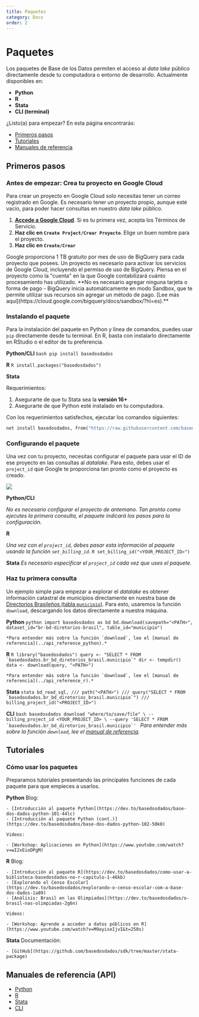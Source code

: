 ```yaml
---
title: Paquetes
category: Docs
order: 2
---
```


# Paquetes

Los paquetes de Base de los Datos permiten el acceso al *data lake* público
directamente desde tu computadora o entorno de desarrollo. Actualmente disponibles en:

- **Python**
- **R**
- **Stata**
- **CLI (terminal)**

¿Listo(a) para empezar? En esta página encontrarás:

- [Primeros pasos](#primeros-pasos)
- [Tutoriales](#tutoriales)
- [Manuales de referencia](#manuales-de-referencia-api)

## Primeros pasos

### Antes de empezar: Crea tu proyecto en Google Cloud

Para crear un proyecto en Google Cloud solo necesitas tener un correo registrado en
Google. Es necesario tener un proyecto propio, aunque esté vacío, para poder
hacer consultas en nuestro *data lake* público.

1. **[Accede a Google Cloud](https://console.cloud.google.com/projectselector2/home/dashboard)**.
   Si es tu primera vez, acepta los Términos de Servicio.
2. **Haz clic en `Create Project/Crear Proyecto`**. Elige un buen nombre para el proyecto.
3. **Haz clic en `Create/Crear`**

<Accordion title="¿Por qué necesito crear un proyecto en Google Cloud?">
    Google proporciona 1 TB gratuito por mes de uso de BigQuery para cada
    proyecto que posees. Un proyecto es necesario para activar los
    servicios de Google Cloud, incluyendo el permiso de uso de BigQuery.
    Piensa en el proyecto como la "cuenta" en la que Google contabilizará
    cuánto procesamiento has utilizado. **No es necesario agregar
    ninguna tarjeta o forma de pago - BigQuery inicia automáticamente en modo Sandbox, que te permite utilizar sus recursos sin agregar un método de pago. [Lee más aquí](https://cloud.google.com/bigquery/docs/sandbox/?hl=es).**
</Accordion>

### Instalando el paquete

Para la instalación del paquete en Python y línea de comandos, puedes usar
`pip` directamente desde tu terminal. En R, basta con instalarlo directamente en
RStudio o el editor de tu preferencia.

**Python/CLI**
    ```bash
    pip install basedosdados
    ```

**R**
    ```R
    install.packages("basedosdados")
    ```

**Stata**

Requerimientos:

1. Asegurarte de que tu Stata sea la __versión 16+__
2. Asegurarte de que Python esté instalado en tu computadora.

Con los requerimientos satisfechos, ejecutar los comandos siguientes:
```stata
net install basedosdados, from("https://raw.githubusercontent.com/basedosdados/sdk/master/stata-package")
```

### Configurando el paquete

Una vez con tu proyecto, necesitas configurar el paquete para usar el ID
de ese proyecto en las consultas al *datalake*. Para esto, debes usar el
`project_id` que Google te proporciona tan pronto como el
proyecto es creado.

<Image src="/docs/project_id_example.png"/>

**Python/CLI**

*No es necesario configurar el proyecto de antemano. Tan pronto como ejecutes la primera consulta, el paquete indicará los pasos para la configuración.*

**R**

*Una vez con el `project_id`, debes pasar esta información al paquete usando la función `set_billing_id`.*
    ```R
    set_billing_id("<YOUR_PROJECT_ID>")
    ```

**Stata**
    *Es necesario especificar el `project_id` cada vez que uses el paquete.*

### Haz tu primera consulta

Un ejemplo simple para empezar a explorar el *datalake* es obtener información catastral de
municipios directamente en nuestra base de [Directorios Brasileños (tabla `municipio`)](https://basedosdados.org/dataset/br-bd-diretorios-brasil). Para esto, usaremos la
función `download`, descargando los datos directamente a nuestra máquina.

**Python**
    ```python
    import basedosdados as bd
    bd.download(savepath="<PATH>",
    dataset_id="br-bd-diretorios-brasil", table_id="municipio")
    ```

    *Para entender más sobre la función `download`, lee el [manual de referencia](../api_reference_python).*

**R**
    ```R
    library("basedosdados")
    query <- "SELECT * FROM `basedosdados.br_bd_diretorios_brasil.municipio`"
    dir <- tempdir()
    data <- download(query, "<PATH>")
    ```

    *Para entender más sobre la función `download`, lee el [manual de referencia](../api_reference_r).*

**Stata**
    ```stata
    bd_read_sql, ///
        path("<PATH>") ///
        query("SELECT * FROM `basedosdados.br_bd_diretorios_brasil.municipio`") ///
        billing_project_id("<PROJECT_ID>")
    ```

**CLI**
    ```bash
    basedosdados download "where/to/save/file" \
    --billing_project_id <YOUR_PROJECT_ID> \
    --query 'SELECT * FROM
    `basedosdados.br_bd_diretorios_brasil.municipio`'
    ```
    *Para entender más sobre la función `download`, lee el [manual de referencia](../api_reference_cli).*

## Tutoriales

### Cómo usar los paquetes

Preparamos tutoriales presentando las principales funciones de cada paquete
para que empieces a usarlos.

**Python**
    Blog:

    - [Introducción al paquete Python](https://dev.to/basedosdados/base-dos-dados-python-101-44lc)
    - [Introducción al paquete Python (cont.)](https://dev.to/basedosdados/base-dos-dados-python-102-50k0)

    Videos:

    - [Workshop: Aplicaciones en Python](https://www.youtube.com/watch?v=wI2xEioDPgM)

**R**
    Blog:

    - [Introducción al paquete R](https://dev.to/basedosdados/como-usar-a-biblioteca-basedosdados-no-r-capitulo-1-46kb)
    - [Explorando el Censo Escolar](https://dev.to/basedosdados/explorando-o-censo-escolar-com-a-base-dos-dados-1a89)
    - [Análisis: Brasil en las Olimpiadas](https://dev.to/basedosdados/o-brasil-nas-olimpiadas-2g6n)

    Videos:

    - [Workshop: Aprende a acceder a datos públicos en R](https://www.youtube.com/watch?v=M9ayiseIjvI&t=250s)

**Stata**
    Documentación:

    - [GitHub](https://github.com/basedosdados/sdk/tree/master/stata-package)

## Manuales de referencia (API)

* [Python](../api_reference_python)
* [R](../api_reference_r)
* [Stata](../api_reference_stata)
* [CLI](../api_reference_cli)
